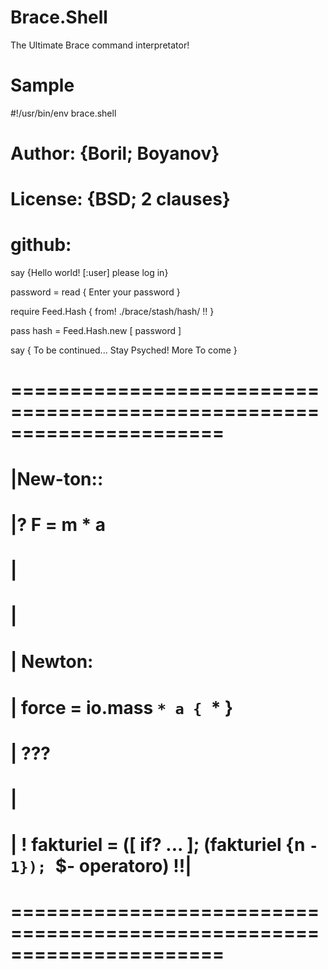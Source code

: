 # Brace.Shell
The Ultimate Brace command interpretator!

# Sample

  #!/usr/bin/env brace.shell
  
  # Author: {Boril; Boyanov}
  
  # License: {BSD; 2 clauses}
  
  # github: 
  
  say {Hello world! [:user] please log in}
  
  password = read { Enter your password }

  require Feed.Hash { from! ./brace/stash/hash/ !! }

  pass hash = Feed.Hash.new [ password ]

  say { To be continued... Stay Psyched! More To come }
  
  # ======================================================================
  # |New-ton::
  # |? F = m * a
  # | 
  # |
  # | Newton:
  # |   force = io.mass `* a { `\* }
  # |   ???
  # |                             
  # | ! fakturiel = ([ if? ... ]; (fakturiel {n `- 1}); `$- operatoro) !!|
  # ======================================================================
